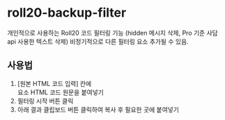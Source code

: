 # roll20-backup-filter
개인적으로 사용하는 Roll20 코드 필터링 기능 (hidden 메시지 삭제, Pro 기준 사담 api 사용한 텍스트 삭제)
비정기적으로 다른 필터링 요소 추가될 수 있음. 

## 사용법
1. [원본 HTML 코드 입력] 칸에 <div class="textchatcontainer" id="textchat"> 요소 HTML 코드 원문을 붙여넣기
2. 필터링 시작 버튼 클릭
3. 아래 결과 클립보드 버튼 클릭하여 복사 후 필요한 곳에 붙여넣기
